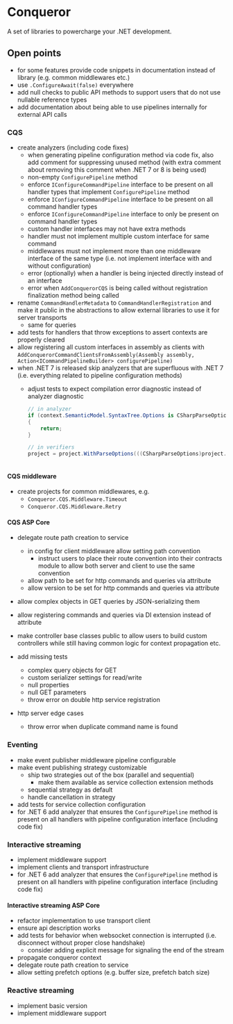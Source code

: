 # Conqueror

A set of libraries to powercharge your .NET development.

## Open points

- for some features provide code snippets in documentation instead of library (e.g. common middlewares etc.)
- use `.ConfigureAwait(false)` everywhere
- add null checks to public API methods to support users that do not use nullable reference types
- add documentation about being able to use pipelines internally for external API calls

### CQS

- create analyzers (including code fixes)
  - when generating pipeline configuration method via code fix, also add comment for suppressing unused method (with extra comment about removing this comment when .NET 7 or 8 is being used)
  - non-empty `ConfigurePipeline` method
  - enforce `IConfigureCommandPipeline` interface to be present on all handler types that implement `ConfigurePipeline` method
  - enforce `IConfigureCommandPipeline` interface to be present on all command handler types
  - enforce `IConfigureCommandPipeline` interface to only be present on command handler types
  - custom handler interfaces may not have extra methods
  - handler must not implement multiple custom interface for same command
  - middlewares must not implement more than one middleware interface of the same type (i.e. not implement interface with and without configuration)
  - error (optionally) when a handler is being injected directly instead of an interface
  - error when `AddConquerorCQS` is being called without registration finalization method being called
- rename `CommandHandlerMetadata` to `CommandHandlerRegistration` and make it public in the abstractions to allow external libraries to use it for server transports
  - same for queries
- add tests for handlers that throw exceptions to assert contexts are properly cleared
- allow registering all custom interfaces in assembly as clients with `AddConquerorCommandClientsFromAssembly(Assembly assembly, Action<ICommandPipelineBuilder> configurePipeline)`
- when .NET 7 is released skip analyzers that are superfluous with .NET 7 (i.e. everything related to pipeline configuration methods)
  - adjust tests to expect compilation error diagnostic instead of analyzer diagnostic

    ```cs
    // in analyzer
    if (context.SemanticModel.SyntaxTree.Options is CSharpParseOptions opt && opt.PreprocessorSymbolNames.Contains("NET7_0_OR_GREATER"))
    {
        return;
    }

    // in verifiers
    project = project.WithParseOptions(((CSharpParseOptions)project.ParseOptions!).WithLanguageVersion(LanguageVersion.Latest)
                                                                                  .WithPreprocessorSymbols("NET7_0_OR_GREATER"));
    ```

#### CQS middleware

- create projects for common middlewares, e.g.
  - `Conqueror.CQS.Middleware.Timeout`
  - `Conqueror.CQS.Middleware.Retry`

#### CQS ASP Core

- delegate route path creation to service
  - in config for client middleware allow setting path convention
    - instruct users to place their route convention into their contracts module to allow both server and client to use the same convention
  - allow path to be set for http commands and queries via attribute
  - allow version to be set for http commands and queries via attribute
- allow complex objects in GET queries by JSON-serializing them
- allow registering commands and queries via DI extension instead of attribute
- make controller base classes public to allow users to build custom controllers while still having common logic for context propagation etc.

- add missing tests
  - complex query objects for GET
  - custom serializer settings for read/write
  - null properties
  - null GET parameters
  - throw error on double http service registration

- http server edge cases
  - throw error when duplicate command name is found

### Eventing

- make event publisher middleware pipeline configurable
- make event publishing strategy customizable
  - ship two strategies out of the box (parallel and sequential)
    - make them available as service collection extension methods
  - sequential strategy as default
  - handle cancellation in strategy
- add tests for service collection configuration
- for .NET 6 add analyzer that ensures the `ConfigurePipeline` method is present on all handlers with pipeline configuration interface (including code fix)

### Interactive streaming

- implement middleware support
- implement clients and transport infrastructure
- for .NET 6 add analyzer that ensures the `ConfigurePipeline` method is present on all handlers with pipeline configuration interface (including code fix)

#### Interactive streaming ASP Core

- refactor implementation to use transport client
- ensure api description works
- add tests for behavior when websocket connection is interrupted (i.e. disconnect without proper close handshake)
  - consider adding explicit message for signaling the end of the stream
- propagate conqueror context
- delegate route path creation to service
- allow setting prefetch options (e.g. buffer size, prefetch batch size)

### Reactive streaming

- implement basic version
- implement middleware support
